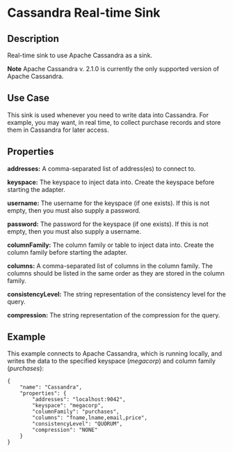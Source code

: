 # Cassandra Real-time Sink

Description
-----------
Real-time sink to use Apache Cassandra as a sink.

**Note** Apache Cassandra v. 2.1.0 is currently the only supported version of Apache Cassandra.

Use Case
--------

This sink is used whenever you need to write data into Cassandra.
For example, you may want, in real time, to collect purchase records
and store them in Cassandra for later access.

Properties
----------

**addresses:** A comma-separated list of address(es) to connect to.

**keyspace:** The keyspace to inject data into.
Create the keyspace before starting the adapter.

**username:** The username for the keyspace (if one exists).
If this is not empty, then you must also supply a password.

**password:** The password for the keyspace (if one exists).
If this is not empty, then you must also supply a username.

**columnFamily:** The column family or table to inject data into.
Create the column family before starting the adapter.

**columns:** A comma-separated list of columns in the column family.
The columns should be listed in the same order as they are stored in the column family.

**consistencyLevel:** The string representation of the consistency level for the query.

**compression:** The string representation of the compression for the query.

Example
-------

This example connects to Apache Cassandra, which is running locally, and writes the data to
the specified keyspace (*megacorp*) and column family (*purchases*):

    {
        "name": "Cassandra",
        "properties": {
            "addresses": "localhost:9042",
            "keyspace": "megacorp",
            "columnFamily": "purchases",
            "columns": "fname,lname,email,price",
            "consistencyLevel": "QUORUM",
            "compression": "NONE"
        }
    }
